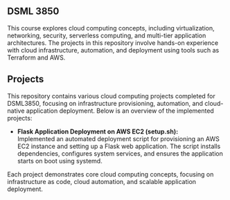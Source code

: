 ## **DSML 3850**

This course explores cloud computing concepts, including virtualization, networking, security, serverless computing, and multi-tier application architectures. The projects in this repository involve hands-on experience with cloud infrastructure, automation, and deployment using tools such as Terraform and AWS.

## **Projects**

This repository contains various cloud computing projects completed for DSML3850, focusing on infrastructure provisioning, automation, and cloud-native application deployment. Below is an overview of the implemented projects:

- **Flask Application Deployment on AWS EC2 (setup.sh):**  
  Implemented an automated deployment script for provisioning an AWS EC2 instance and setting up a Flask web application. The script installs dependencies, configures system services, and ensures the application starts on boot using systemd.
  
Each project demonstrates core cloud computing concepts, focusing on infrastructure as code, cloud automation, and scalable application deployment.
